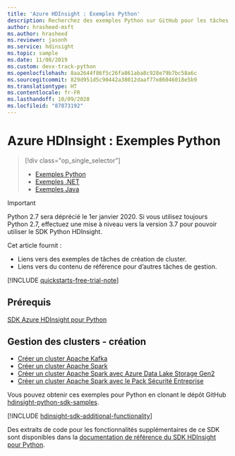 ```yaml
---
title: 'Azure HDInsight : Exemples Python'
description: Recherchez des exemples Python sur GitHub pour les tâches courantes à l’aide du SDK HDInsight pour Python.
author: hrasheed-msft
ms.author: hrasheed
ms.reviewer: jasonh
ms.service: hdinsight
ms.topic: sample
ms.date: 11/08/2019
ms.custom: devx-track-python
ms.openlocfilehash: 8aa2644f86f5c26fa861aba8c928e79b7bc58a6c
ms.sourcegitcommit: 829d951d5c90442a38012daaf77e86046018e5b9
ms.translationtype: HT
ms.contentlocale: fr-FR
ms.lasthandoff: 10/09/2020
ms.locfileid: "87873192"
---
```

# <a name="azure-hdinsight-python-samples"></a>Azure HDInsight : Exemples Python

> [!div class="op_single_selector"]
> * [Exemples Python](hdinsight-sdk-python-samples.md)
> * [Exemples .NET](hdinsight-sdk-dotnet-samples.md)
> * [Exemples Java](hdinsight-sdk-java-samples.md)
<!-- * [Go Examples](hdinsight-sdk-go-samples.md)-->

> [!Important]
> Python 2.7 sera déprécié le 1er janvier 2020. Si vous utilisez toujours Python 2.7, effectuez une mise à niveau vers la version 3.7 pour pouvoir utiliser le SDK Python HDInsight.  

Cet article fournit :

* Liens vers des exemples de tâches de création de cluster.
* Liens vers du contenu de référence pour d’autres tâches de gestion.

[!INCLUDE [quickstarts-free-trial-note](../../includes/quickstarts-free-trial-note.md)]

## <a name="prerequisites"></a>Prérequis

[SDK Azure HDInsight pour Python](https://docs.microsoft.com/python/api/overview/azure/hdinsight#sdk-installation)

## <a name="cluster-management---creation"></a>Gestion des clusters - création

* [Créer un cluster Apache Kafka](https://github.com/Azure-Samples/hdinsight-python-sdk-samples/blob/master/samples/create_kafka_cluster_sample.py)
* [Créer un cluster Apache Spark](https://github.com/Azure-Samples/hdinsight-python-sdk-samples/blob/master/samples/create_spark_cluster_sample.py)
* [Créer un cluster Apache Spark avec Azure Data Lake Storage Gen2](https://github.com/Azure-Samples/hdinsight-python-sdk-samples/blob/master/samples/create_hadoop_cluster_with_adls_gen2_sample.py)
* [Créer un cluster Apache Spark avec le Pack Sécurité Entreprise](https://github.com/Azure-Samples/hdinsight-python-sdk-samples/blob/master/samples/create_esp_cluster_sample.py)

Vous pouvez obtenir ces exemples pour Python en clonant le dépôt GitHub [hdinsight-python-sdk-samples](https://github.com/Azure-Samples/hdinsight-python-sdk-samples).

[!INCLUDE [hdinsight-sdk-additional-functionality](../../includes/hdinsight-sdk-additional-functionality.md)]

Des extraits de code pour les fonctionnalités supplémentaires de ce SDK sont disponibles dans la [documentation de référence du SDK HDInsight pour Python](https://docs.microsoft.com/python/api/overview/azure/hdinsight?view=azure-python).
